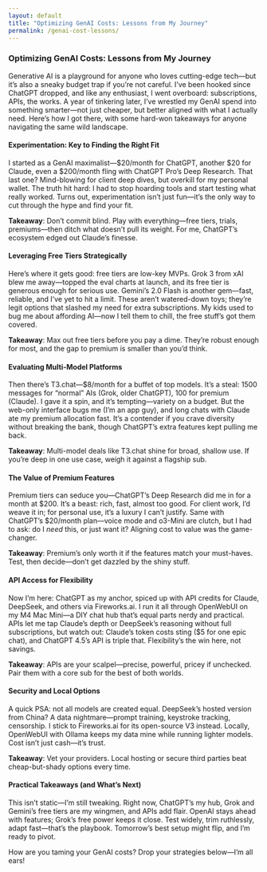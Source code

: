 ```yaml
---
layout: default
title: "Optimizing GenAI Costs: Lessons from My Journey"
permalink: /genai-cost-lessons/
--- 
```


### Optimizing GenAI Costs: Lessons from My Journey

Generative AI is a playground for anyone who loves cutting-edge tech—but it’s also a sneaky budget trap if you’re not careful. I’ve been hooked since ChatGPT dropped, and like any enthusiast, I went overboard: subscriptions, APIs, the works. A year of tinkering later, I’ve wrestled my GenAI spend into something smarter—not just cheaper, but better aligned with what I actually need. Here’s how I got there, with some hard-won takeaways for anyone navigating the same wild landscape.

#### Experimentation: Key to Finding the Right Fit
I started as a GenAI maximalist—$20/month for ChatGPT, another $20 for Claude, even a $200/month fling with ChatGPT Pro’s Deep Research. That last one? Mind-blowing for client deep dives, but overkill for my personal wallet. The truth hit hard: I had to stop hoarding tools and start testing what really worked. Turns out, experimentation isn’t just fun—it’s the only way to cut through the hype and find your fit.

**Takeaway**: Don’t commit blind. Play with everything—free tiers, trials, premiums—then ditch what doesn’t pull its weight. For me, ChatGPT’s ecosystem edged out Claude’s finesse.

#### Leveraging Free Tiers Strategically
Here’s where it gets good: free tiers are low-key MVPs. Grok 3 from xAI blew me away—topped the eval charts at launch, and its free tier is generous enough for serious use. Gemini’s 2.0 Flash is another gem—fast, reliable, and I’ve yet to hit a limit. These aren’t watered-down toys; they’re legit options that slashed my need for extra subscriptions. My kids used to bug me about affording AI—now I tell them to chill, the free stuff’s got them covered.

**Takeaway**: Max out free tiers before you pay a dime. They’re robust enough for most, and the gap to premium is smaller than you’d think.

#### Evaluating Multi-Model Platforms
Then there’s T3.chat—$8/month for a buffet of top models. It’s a steal: 1500 messages for “normal” AIs (Grok, older ChatGPT), 100 for premium (Claude). I gave it a spin, and it’s tempting—variety on a budget. But the web-only interface bugs me (I’m an app guy), and long chats with Claude ate my premium allocation fast. It’s a contender if you crave diversity without breaking the bank, though ChatGPT’s extra features kept pulling me back.

**Takeaway**: Multi-model deals like T3.chat shine for broad, shallow use. If you’re deep in one use case, weigh it against a flagship sub.

#### The Value of Premium Features
Premium tiers can seduce you—ChatGPT’s Deep Research did me in for a month at $200. It’s a beast: rich, fast, almost too good. For client work, I’d weave it in; for personal use, it’s a luxury I can’t justify. Same with ChatGPT’s $20/month plan—voice mode and o3-Mini are clutch, but I had to ask: do I *need* this, or just want it? Aligning cost to value was the game-changer.

**Takeaway**: Premium’s only worth it if the features match your must-haves. Test, then decide—don’t get dazzled by the shiny stuff.

#### API Access for Flexibility
Now I’m here: ChatGPT as my anchor, spiced up with API credits for Claude, DeepSeek, and others via Fireworks.ai. I run it all through OpenWebUI on my M4 Mac Mini—a DIY chat hub that’s equal parts nerdy and practical. APIs let me tap Claude’s depth or DeepSeek’s reasoning without full subscriptions, but watch out: Claude’s token costs sting ($5 for one epic chat), and ChatGPT 4.5’s API is triple that. Flexibility’s the win here, not savings.

**Takeaway**: APIs are your scalpel—precise, powerful, pricey if unchecked. Pair them with a core sub for the best of both worlds.

#### Security and Local Options
A quick PSA: not all models are created equal. DeepSeek’s hosted version from China? A data nightmare—prompt training, keystroke tracking, censorship. I stick to Fireworks.ai for its open-source V3 instead. Locally, OpenWebUI with Ollama keeps my data mine while running lighter models. Cost isn’t just cash—it’s trust.

**Takeaway**: Vet your providers. Local hosting or secure third parties beat cheap-but-shady options every time.

#### Practical Takeaways (and What’s Next)
This isn’t static—I’m still tweaking. Right now, ChatGPT’s my hub, Grok and Gemini’s free tiers are my wingmen, and APIs add flair. OpenAI stays ahead with features; Grok’s free power keeps it close. Test widely, trim ruthlessly, adapt fast—that’s the playbook. Tomorrow’s best setup might flip, and I’m ready to pivot.

How are you taming your GenAI costs? Drop your strategies below—I’m all ears! 